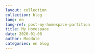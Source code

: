 ```yaml
---
layout: collection
collection: blog
lang: en
lang-ref: post-my-homespace-partition
title: My Homespace
date: 2020-01-08
author: Moodule
categories: en blog
---
```


